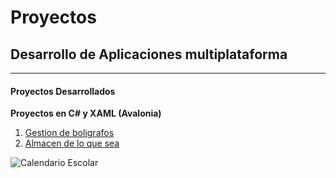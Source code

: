 # Proyectos
## Desarrollo de Aplicaciones multiplataforma
---
#### Proyectos Desarrollados
**Proyectos en C# y XAML (Avalonia)**
1. <u>Gestion de boligrafos</u>
2. <u>Almacen de lo que sea</u>
<img src="https://www.campamentos.info/images/calendario-escolar-castilla-la-mancha-2025-2026.webp" alt="Calendario Escolar">
